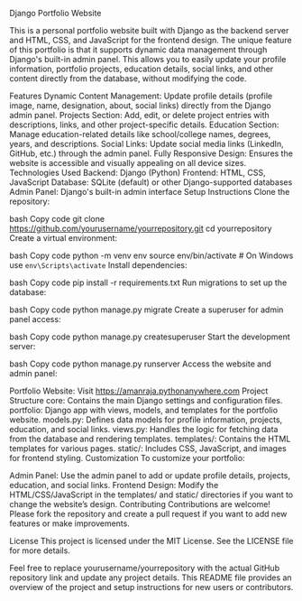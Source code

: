 Django Portfolio Website 

This is a personal portfolio website built with Django as the backend server and HTML, CSS, and JavaScript for the frontend design. The unique feature of this portfolio is that it supports dynamic data management through Django's built-in admin panel. This allows you to easily update your profile information, portfolio projects, education details, social links, and other content directly from the database, without modifying the code.

Features
Dynamic Content Management: Update profile details (profile image, name, designation, about, social links) directly from the Django admin panel.
Projects Section: Add, edit, or delete project entries with descriptions, links, and other project-specific details.
Education Section: Manage education-related details like school/college names, degrees, years, and descriptions.
Social Links: Update social media links (LinkedIn, GitHub, etc.) through the admin panel.
Fully Responsive Design: Ensures the website is accessible and visually appealing on all device sizes.
Technologies Used
Backend: Django (Python)
Frontend: HTML, CSS, JavaScript
Database: SQLite (default) or other Django-supported databases
Admin Panel: Django's built-in admin interface
Setup Instructions
Clone the repository:

bash
Copy code
git clone https://github.com/yourusername/yourrepository.git
cd yourrepository
Create a virtual environment:

bash
Copy code
python -m venv env
source env/bin/activate   # On Windows use `env\Scripts\activate`
Install dependencies:

bash
Copy code
pip install -r requirements.txt
Run migrations to set up the database:

bash
Copy code
python manage.py migrate
Create a superuser for admin panel access:

bash
Copy code
python manage.py createsuperuser
Start the development server:

bash
Copy code
python manage.py runserver
Access the website and admin panel:

Portfolio Website: Visit https://amanraja.pythonanywhere.com
Project Structure
core: Contains the main Django settings and configuration files.
portfolio: Django app with views, models, and templates for the portfolio website.
models.py: Defines data models for profile information, projects, education, and social links.
views.py: Handles the logic for fetching data from the database and rendering templates.
templates/: Contains the HTML templates for various pages.
static/: Includes CSS, JavaScript, and images for frontend styling.
Customization
To customize your portfolio:

Admin Panel: Use the admin panel to add or update profile details, projects, education, and social links.
Frontend Design: Modify the HTML/CSS/JavaScript in the templates/ and static/ directories if you want to change the website’s design.
Contributing
Contributions are welcome! Please fork the repository and create a pull request if you want to add new features or make improvements.

License
This project is licensed under the MIT License. See the LICENSE file for more details.

Feel free to replace yourusername/yourrepository with the actual GitHub repository link and update any project details. This README file provides an overview of the project and setup instructions for new users or contributors.






